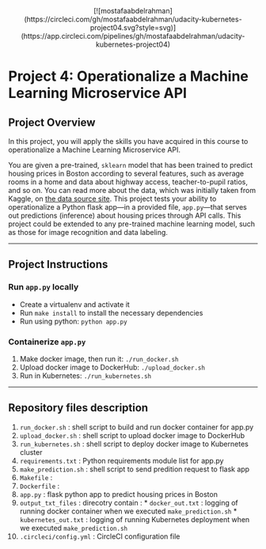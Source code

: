 <center>[![mostafaabdelrahman](https://circleci.com/gh/mostafaabdelrahman/udacity-kubernetes-project04.svg?style=svg)](https://app.circleci.com/pipelines/gh/mostafaabdelrahman/udacity-kubernetes-project04)</center>

# Project 4: Operationalize a Machine Learning Microservice API

## Project Overview

In this project, you will apply the skills you have acquired in this course to operationalize a Machine Learning Microservice API. 

You are given a pre-trained, `sklearn` model that has been trained to predict housing prices in Boston according to several features, such as average rooms in a home and data about highway access, teacher-to-pupil ratios, and so on. You can read more about the data, which was initially taken from Kaggle, on [the data source site](https://www.kaggle.com/c/boston-housing). This project tests your ability to operationalize a Python flask app—in a provided file, `app.py`—that serves out predictions (inference) about housing prices through API calls. This project could be extended to any pre-trained machine learning model, such as those for image recognition and data labeling.

---

## Project Instructions

### Run `app.py` locally

* Create a virtualenv and activate it
* Run `make install` to install the necessary dependencies
* Run using python: `python app.py`

### Containerize `app.py`

1. Make docker image, then run it: `./run_docker.sh`
2. Upload docker image to DockerHub: `./upload_docker.sh`
3. Run in Kubernetes: `./run_kubernetes.sh`

---

## Repository files description

1. `run_docker.sh`      : shell script to build and run docker container for app.py
1. `upload_docker.sh`   : shell script to upload docker image to DockerHub
1. `run_kubernetes.sh`  : shell script to deploy docker image to Kubernetes cluster
1. `requirements.txt`   : Python requirements module list for app.py
1. `make_prediction.sh` : shell script to send predition request to flask app
1. `Makefile`           :
1. `Dockerfile`         :
1. `app.py`             : flask python app to predict housing prices in Boston
1. `output_txt_files`   :
        direcotry contain :
            * `docker_out.txt`      : logging of running docker container when we executed `make_prediction.sh`
            * `kubernetes_out.txt`  : logging of running Kubernetes deployment when we executed `make_prediction.sh`
1. `.circleci/config.yml` : CircleCI configuration file


